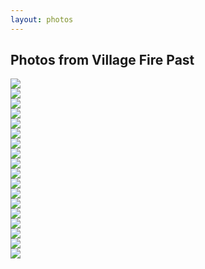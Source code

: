 ```yaml
---
layout: photos
---
```


## Photos from Village Fire Past

<div class="center"><img src="images/gallery/babbling creek.JPG"></div>

<div class="center"><img src="images/gallery/big ring of people.jpg"></div>

<div class="center"><img src="images/gallery/bo in variety show.jpg"></div>

<div class="center"><img src="images/gallery/circle.jpg"></div>

<div class="center"><img src="images/gallery/cottonwood.JPG"></div>

<div class="center"><img src="images/gallery/earth mandala.jpg"></div>

<div class="center"><img src="images/gallery/fire2.jpg"></div>

<div class="center"><img src="images/gallery/kidsdance.jpg"></div>

<div class="center"><img src="images/gallery/kidsplay.jpg"></div>

<div class="center"><img src="images/gallery/laurence and pella.JPG"></div>

<div class="center"><img src="images/gallery/moss on bluff.JPG"></div>

<div class="center"><img src="images/gallery/sky and eagle.jpg"></div>

<div class="center"><img src="images/gallery/tent close up.JPG"></div>

<div class="center"><img src="images/gallery/tent in the distance.JPG"></div>

<div class="center"><img src="images/gallery/VFyoungppl.jpg"></div>

<div class="center"><img src="images/gallery/welcome.jpg"></div>

<div class="center"><img src="images/gallery/whitman.jpg"></div>

<div class="center"><img src="images/gallery/whitney dancing.jpg"></div>

